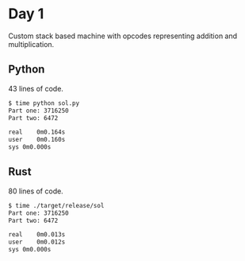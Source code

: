 # Day 1

Custom stack based machine with opcodes representing addition and multiplication.

## Python

43 lines of code.

```bash
$ time python sol.py
Part one: 3716250
Part two: 6472

real	0m0.164s
user	0m0.160s
sys	0m0.000s
```



## Rust

80 lines of code.

```bash
$ time ./target/release/sol
Part one: 3716250
Part two: 6472

real	0m0.013s
user	0m0.012s
sys	0m0.000s
```
